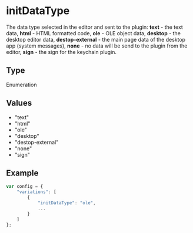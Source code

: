 # initDataType

The data type selected in the editor and sent to the plugin:
**text** - the text data,
**html** - HTML formatted code,
**ole** - OLE object data,
**desktop** - the desktop editor data,
**destop-external** - the main page data of the desktop app (system messages),
**none** - no data will be send to the plugin from the editor,
**sign** - the sign for the keychain plugin.

## Type

Enumeration

## Values

- "text"
- "html"
- "ole"
- "desktop"
- "destop-external"
- "none"
- "sign"


## Example

```javascript
var config = {
    "variations": [
        {
            "initDataType": "ole",
            ...
        }
    ]
};
```
